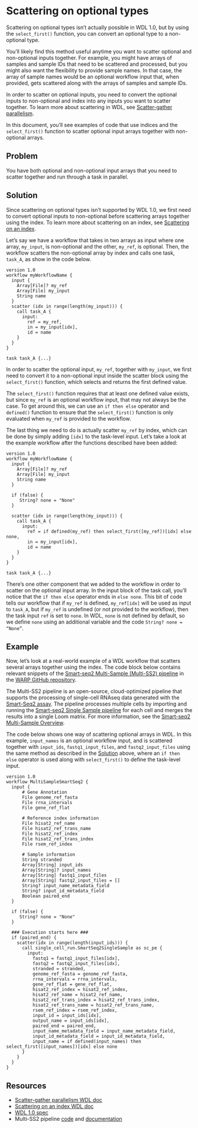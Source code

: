 # Scattering on optional types

Scattering on optional types isn’t actually possible in WDL 1.0, but by using the `select_first()` function, you can convert an optional type to a non-optional type.

You’ll likely find this method useful anytime you want to scatter optional and non-optional inputs together. For example, you might have arrays of samples and sample IDs that need to be scattered and processed, but you might also want the flexibility to provide sample names. In that case, the array of sample names would be an optional workflow input that, when provided, gets scattered along with the arrays of samples and sample IDs.

In order to scatter on optional inputs, you need to convert the optional inputs to non-optional and index into any inputs you want to scatter together. To learn more about scattering in WDL, see [Scatter-gather parallelism](ScatterGather_parallelism.md).

In this document, you’ll see examples of code that use indices and the `select_first()` function to scatter optional input arrays together with non-optional arrays.

## Problem

You have both optional and non-optional input arrays that you need to scatter together and run through a task in parallel.

## Solution

Since scattering on optional types isn’t supported by WDL 1.0, we first need to convert optional inputs to non-optional before scattering arrays together using the index. To learn more about scattering on an index, see [Scattering on an index](scattering_index.md).

Let’s say we have a workflow that takes in two arrays as input where one array, `my_input`, is non-optional and the other, `my_ref`, is optional. Then, the workflow scatters the non-optional array by index and calls one task, `task_A`, as show in the code below. 

```wdl
version 1.0
workflow myWorkflowName {
  input {
    Array[File]? my_ref
    Array[File] my_input
    String name
  }
  scatter (idx in range(length(my_input))) {
    call task_A {
      input: 
        ref = my_ref,
        in = my_input[idx],
        id = name     
    }
  }
}

task task_A {...}
```

In order to scatter the optional input, `my_ref`, together with `my_input`, we first need to convert it to a non-optional input inside the scatter block using the `select_first()` function, which selects and returns the first defined value. 

The `select_first()` function requires that at least one defined value exists, but since `my_ref` is an optional workflow input, that may not always be the case. To get around this, we can use an `if then else` operator and `defined()` function to ensure that the `select_first()` function is only evaluated when `my_ref` is provided to the workflow. 

The last thing we need to do is actually scatter `my_ref` by index, which can be done by simply adding `[idx]` to the task-level input. Let’s take a look at the example workflow after the functions described have been added:

```wdl
version 1.0
workflow myWorkflowName {
  input {
    Array[File]? my_ref
    Array[File] my_input
    String name
  }

  if (false) {
     String? none = "None"
  }

  scatter (idx in range(length(my_input))) {
    call task_A {
      input: 
        ref = if defined(my_ref) then select_first([my_ref])[idx] else none,
        in = my_input[idx],
        id = name     
    }
  }
}

task task_A {...}
```

There’s one other component that we added to the workflow in order to scatter on the optional input array. In the input block of the task call, you’ll notice that the `if then else` operator ends in `else none`. This bit of code tells our workflow that if `my_ref` is defined, `my_ref[idx]` will be used as input to `task_A`, but if `my_ref` is undefined (or not provided to the workflow), then the task input `ref` is set to `none`. In WDL, `none` is not defined by default, so we define `none` using an additional variable and the code `String? none = “None”`.

## Example

Now, let’s look at a real-world example of a WDL workflow that scatters several arrays together using the index. The code block below contains relevant snippets of the [Smart-seq2 Multi-Sample (Multi-SS2) pipeline](https://github.com/broadinstitute/warp/blob/master/pipelines/skylab/smartseq2_multisample/MultiSampleSmartSeq2.wdl) in the [WARP GitHub repository](https://github.com/broadinstitute/warp/tree/master).

The Multi-SS2 pipeline is an open-source, cloud-optimized pipeline that supports the processing of single-cell RNAseq data generated with the [Smart-Seq2 assay](https://www.illumina.com/science/sequencing-method-explorer/kits-and-arrays/smart-seq2.html). The pipeline processes multiple cells by importing and running the [Smart-seq2 Single Sample pipeline](https://github.com/broadinstitute/warp/blob/master/pipelines/skylab/smartseq2_single_sample/SmartSeq2SingleSample.wdl) for each cell and merges the results into a single Loom matrix. For more information, see the [Smart-seq2 Multi-Sample Overview](https://broadinstitute.github.io/warp/docs/Pipelines/Smart-seq2_Multi_Sample_Pipeline/README).

The code below shows one way of scattering optional arrays in WDL. In this example, `input_names` is an optional workflow input, and is scattered together with `input_ids`, `fastq1_input_files`, and `fastq2_input_files` using the same method as described in the [Solution](#solution) above, where an `if then else` operator is used along with `select_first()` to define the task-level input.

```wdl
version 1.0
workflow MultiSampleSmartSeq2 {
  input {
      # Gene Annotation
      File genome_ref_fasta
      File rrna_intervals
      File gene_ref_flat

      # Reference index information
      File hisat2_ref_name
      File hisat2_ref_trans_name
      File hisat2_ref_index
      File hisat2_ref_trans_index
      File rsem_ref_index

      # Sample information
      String stranded
      Array[String] input_ids
      Array[String]? input_names
      Array[String] fastq1_input_files
      Array[String] fastq2_input_files = []
      String? input_name_metadata_field
      String? input_id_metadata_field
      Boolean paired_end
  }

  if (false) {
     String? none = "None"
  }

  ### Execution starts here ###
  if (paired_end) {
    scatter(idx in range(length(input_ids))) {
      call single_cell_run.SmartSeq2SingleSample as sc_pe {
        input:
          fastq1 = fastq1_input_files[idx],
          fastq2 = fastq2_input_files[idx],
          stranded = stranded,
          genome_ref_fasta = genome_ref_fasta,
          rrna_intervals = rrna_intervals,
          gene_ref_flat = gene_ref_flat,
          hisat2_ref_index = hisat2_ref_index,
          hisat2_ref_name = hisat2_ref_name,
          hisat2_ref_trans_index = hisat2_ref_trans_index,
          hisat2_ref_trans_name = hisat2_ref_trans_name,
          rsem_ref_index = rsem_ref_index,
          input_id = input_ids[idx],
          output_name = input_ids[idx],
          paired_end = paired_end,
          input_name_metadata_field = input_name_metadata_field,
          input_id_metadata_field = input_id_metadata_field,
          input_name = if defined(input_names) then select_first([input_names])[idx] else none
      }
    }
  }
}
```

## Resources

- [Scatter-gather parallelism WDL doc](ScatterGather_parallelism.md)
- [Scattering on an index WDL doc](scattering_index.md)
- [WDL 1.0 spec](https://github.com/openwdl/wdl/blob/main/versions/1.0/SPEC.md)
- Multi-SS2 pipeline [code](https://github.com/broadinstitute/warp/blob/master/pipelines/skylab/smartseq2_multisample/MultiSampleSmartSeq2.wdl) and [documentation](https://broadinstitute.github.io/warp/docs/Pipelines/Smart-seq2_Multi_Sample_Pipeline/README)